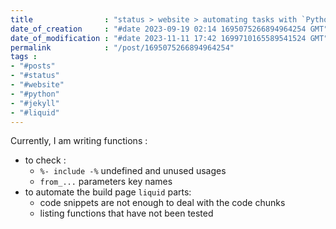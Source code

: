 ```yaml
---
title                : "status > website > automating tasks with `Python`"
date_of_creation     : "#date 2023-09-19 02:14 1695075266894964254 GMT"
date_of_modification : "#date 2023-11-11 17:42 1699710165589541524 GMT"
permalink            : "/post/1695075266894964254"
tags :
- "#posts"
- "#status"
- "#website"
- "#python"
- "#jekyll"
- "#liquid"
---
```


Currently, I am writing functions :
- to check :
  - `%- include -%` undefined and unused usages 
  - `from_...` parameters key names
- to automate the build page `liquid` parts:
  - code snippets are not enough to deal with the code chunks
  - listing functions that have not been tested